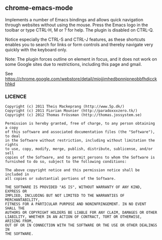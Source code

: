 ## chrome-emacs-mode

Implements a number of Emacs bindings and allows quick navigation through websites without using the mouse. Press the Emacs logo in the toolbar or type CTRL-H, M or ? for help. The plugin is disabled on CTRL-Q.

Notice especially the CTRL-S and CTRL-J features, as these shortcuts enables you to search for links or form controls and thereby navigate very quickly with the keyboard only.

Note: The plugin forces outline on element in focus, and it does not work on some Google sites due to restrictions, including this page and gmail.

See https://chrome.google.com/webstore/detail/miojjimhedbpnnjpneobbfhdicckhhkd

### LICENCE
    Copyright (c) 2011 Theis Mackeprang (http://www.5p.dk/)
    Copyright (c) 2011 FLorian Mounier (http://paradoxxxzero.tk/)
    Copyright (c) 2012 Thomas Frössman (http://thomas.jossystem.se)

    Permission is hereby granted, free of charge, to any person obtaining a copy
    of this software and associated documentation files (the "Software"), to deal
    in the Software without restriction, including without limitation the rights
    to use, copy, modify, merge, publish, distribute, sublicense, and/or sell
    copies of the Software, and to permit persons to whom the Software is
    furnished to do so, subject to the following conditions:

    The above copyright notice and this permission notice shall be included in
    all copies or substantial portions of the Software.

    THE SOFTWARE IS PROVIDED "AS IS", WITHOUT WARRANTY OF ANY KIND, EXPRESS OR
    IMPLIED, INCLUDING BUT NOT LIMITED TO THE WARRANTIES OF MERCHANTABILITY,
    FITNESS FOR A PARTICULAR PURPOSE AND NONINFRINGEMENT. IN NO EVENT SHALL THE
    AUTHORS OR COPYRIGHT HOLDERS BE LIABLE FOR ANY CLAIM, DAMAGES OR OTHER
    LIABILITY, WHETHER IN AN ACTION OF CONTRACT, TORT OR OTHERWISE, ARISING FROM,
    OUT OF OR IN CONNECTION WITH THE SOFTWARE OR THE USE OR OTHER DEALINGS IN
    THE SOFTWARE.
